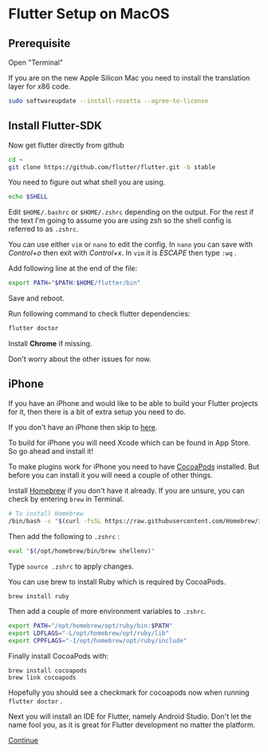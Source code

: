 # Flutter Setup on MacOS

## Prerequisite

Open "Terminal"

If you are on the new Apple Silicon Mac you need to install the translation layer for x86 code.

```sh
sudo softwareupdate --install-rosetta --agree-to-license
```

## Install Flutter-SDK

Now get flutter directly from github

```sh
cd ~
git clone https://github.com/flutter/flutter.git -b stable
```

You need to figure out what shell you are using.

```sh
echo $SHELL
```

Edit `$HOME/.bashrc` or `$HOME/.zshrc` depending on the output.
For the rest if the text I'm going to assume you are using zsh so the shell
config is referred to as `.zshrc`.

You can use either `vim` or `nano` to edit the config.
In `nano` you can save with *Control+o* then exit with *Control+x*.
In `vim` it is *ESCAPE* then type `:wq` .

Add following line at the end of the file:

```sh
export PATH="$PATH:$HOME/flutter/bin"
```

Save and reboot.

Run following command to check flutter dependencies:

```sh
flutter doctor
```

Install **Chrome** if missing.

Don't worry about the other issues for now.

## iPhone

If you have an iPhone and would like to be able to build your Flutter projects
for it, then there is a bit of extra setup you need to do.

If you don't have an iPhone then skip to [here](./android.md).

To build for iPhone you will need Xcode which can be found in App Store.
So go ahead and install it!

To make plugins work for iPhone you need to have
[CocoaPods](https://cocoapods.org/) installed.
But before you can install it you will need a couple of other things.

Install [Homebrew](https://brew.sh/) if you don't have it already.
If you are unsure, you can check by entering `brew` in Terminal.

```sh
# To install Homebrew
/bin/bash -c "$(curl -fsSL https://raw.githubusercontent.com/Homebrew/install/HEAD/install.sh)"
```

Then add the following to `.zshrc` :

```sh
eval "$(/opt/homebrew/bin/brew shellenv)"
```

Type `source .zshrc` to apply changes.

You can use brew to install Ruby which is required by CocoaPods.

```sh
brew install ruby
```

Then add a couple of more environment variables to `.zshrc`.

```sh
export PATH="/opt/homebrew/opt/ruby/bin:$PATH"
export LDFLAGS="-L/opt/homebrew/opt/ruby/lib"
export CPPFLAGS="-I/opt/homebrew/opt/ruby/include"
```

Finally install CocoaPods with:

```
brew install cocoapods
brew link cocoapods
```

Hopefully you should see a checkmark for cocoapods now when running `flutter doctor` .

Next you will install an IDE for Flutter, namely Android Studio.
Don't let the name fool you, as it is great for Flutter development no matter the platform.

[Continue](./android.md)